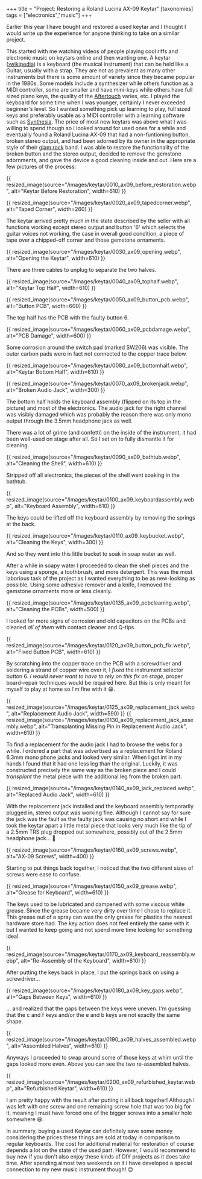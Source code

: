 +++
title = "Project: Restoring a Roland Lucina AX-09 Keytar"
[taxonomies]
tags = ["electronics","music"]
+++

Earlier this year I have bought and restored a used keytar and I thought I would write up
the experience for anyone thinking to take on a similar project.

<!-- more -->

This started with me watching videos of people playing cool riffs and electronic music on
keytars online and then wanting one. A keytar
([›wikipedia](https://en.wikipedia.org/wiki/Keytar)) is a keyboard (the musical instrument)
that can be held like a Guitar, usually with a strap. They are not as prevalent as many
other instruments but there is some amount of variety since they became popular in the
1980s. Some models include a synthesizer while others function as a MIDI controller, some
are smaller and have mini-keys while others have full sized piano keys, the quality of the
[Aftertouch](https://de.wikipedia.org/wiki/Aftertouch) varies, etc.
I played the keyboard for some time when I was younger, certainly I never exceeded
beginner's level. So I wanted something pick up learning to play, full sized keys and
preferably usable as a MIDI controller with a learning software such as
[Synthesia](https://synthesiagame.com/). The price of most new keytars was above what I
was willing to spend though so I looked around for used ones for a while and eventually
found a Roland Lucina AX-09 that had a non-funtioning button, broken stereo output, and
had been adorned by its owner in the appropriate style of their [glam
rock](https://en.wikipedia.org/wiki/Glam_rock) band. I was able to restore the
functionality of the broken button and the stereo output, decided to remove the gemstone
adornments, and gave the device a good cleaning inside and out. Here are a few pictures of
the process:

{{ resized_image(source="/images/keytar/0010_ax09_before_restoration.webp", alt="Keytar Before Restoration", width=610) }}

{{ resized_image(source="/images/keytar/0020_ax09_tapedcorner.webp", alt="Taped Corner", width=260) }}

The keytar arrived pretty much in the state described by the seller with all functions
working except stereo output and button '6' which selects the guitar voices not working,
the case in overall good condition, a piece of tape over a chipped-off corner and those
gemstone ornaments.

{{ resized_image(source="/images/keytar/0030_ax09_opening.webp", alt="Opening the Keytar", width=610) }}

There are three cables to unplug to separate the two halves.

{{ resized_image(source="/images/keytar/0040_ax09_tophalf.webp", alt="Keytar Top Half", width=610) }}

{{ resized_image(source="/images/keytar/0050_ax09_button_pcb.webp", alt="Button PCB", width=600) }}

The top half has the PCB with the faulty button 6.

{{ resized_image(source="/images/keytar/0060_ax09_pcbdamage.webp", alt="PCB Damage", width=600) }}

[comment]: /images/keytar/0065_ax09_pcbdamage_ann.webp

Some corrosion around the switch pad (marked SW206) was visible. The outer carbon pads were
in fact not connected to the copper trace below.

{{ resized_image(source="/images/keytar/0080_ax09_bottomhalf.webp", alt="Keytar Bottom Half", width=610) }}

{{ resized_image(source="/images/keytar/0070_ax09_brokenjack.webp", alt="Broken Audio Jack", width=300) }}

The bottom half holds the keyboard assembly (flipped on its top in the picture) and most
of the electronics. The audio jack for the right channel was visibly damaged which was
probably the reason there was only mono output through the 3.5mm headphone jack as well.

There was a lot of grime (and confetti) on the inside of the instrument, it had been
well-used on stage after all. So I set on to fully dismantle it for cleaning.

{{ resized_image(source="/images/keytar/0090_ax09_bathtub.webp", alt="Cleaning the Shell", width=610) }}

Stripped off all electronics, the pieces of the shell went soaking in the bathtub.

{{ resized_image(source="/images/keytar/0100_ax09_keyboardassembly.webp", alt="Keyboard Assembly", width=610) }}

The keys could be lifted off the keyboard assembly by removing the springs at the back.

{{ resized_image(source="/images/keytar/0110_ax09_keybucket.webp", alt="Cleaning the Keys", width=300) }}

And so they went into this little bucket to soak in soap water as well.

After a while in soapy water I proceeded to clean the shell pieces and the keys using a
sponge, a toothbrush, and more detergent. This was the most laborious task of the project
as I wanted everything to be as new-looking as possible. Using some adhesive remover and a
knife, I removed the gemstone ornaments more or less cleanly.

{{ resized_image(source="/images/keytar/0135_ax09_pcbcleaning.webp", alt="Cleaning the PCBs", width=500) }}

I looked for more signs of corrosion and old capacitors on the PCBs and cleaned _all of
them_ with contact cleaner and Q-tips.

{{ resized_image(source="/images/keytar/0120_ax09_button_pcb_fix.webp", alt="Fixed Button PCB", width=610) }}

By scratching into the copper trace on the PCB with a screwdriver and soldering a strand
of copper wire over it, I _fixed_ the instrument selector button 6. *I would never want to
have to rely on this fix on stage*, proper board-repair techniques would be required here.
But this is only meant for myself to play at home so I'm fine with it 😁.

{{ resized_image(source="/images/keytar/0125_ax09_replacement_jack.webp", alt="Replacement Audio Jack", width=590) }}
{{ resized_image(source="/images/keytar/0130_ax09_replacement_jack_assembly.webp", alt="Transplanting Missing Pin in Replacement Audio Jack", width=610) }}

To find a replacement for the audio jack I had to browse the webs for a while. I ordered a
part that was advertised as a replacement for Roland 6.3mm mono phone jacks and looked
very similar. When I got int in my hands I found that it had one less leg than the
original. Luckily, it was constructed precisely the same way as the broken piece and I
could _transplant_ the metal piece with the additional leg from the broken part.

{{ resized_image(source="/images/keytar/0140_ax09_jack_replaced.webp", alt="Replaced Audio Jack", width=610) }}

With the replacement jack installed and the keyboard assembly temporarily plugged in,
stereo output was working fine. Although I cannot say for sure the jack was the fault as
the faulty jack was causing no short and while I took the keytar apart a little metal
piece that looks very much like the tip of a 2.5mm TRS plug dropped out somewhere,
possibly out of the 2.5mm headphone jack... 🤔

{{ resized_image(source="/images/keytar/0160_ax09_screws.webp", alt="AX-09 Screws", width=400) }}

Starting to put things back together, I noticed that the two different sizes of screws
were ease to confuse.

{{ resized_image(source="/images/keytar/0150_ax09_grease.webp", alt="Grease for Keyboard", width=610) }}

The keys used to be lubricated and dampened with some viscous white grease. Since the grease
became very dirty over time I chose to replace it. This grease out of a spray can was the
only grease for plastics the nearest hardware store had. The key action does not feel
entirely the same with it but I wanted to keep going and not spend more time looking for
something ideal.

{{ resized_image(source="/images/keytar/0170_ax09_keyboard_reassembly.webp", alt="Re-Assembly of the Keyboard", width=610) }}

After putting the keys back in place, I put the springs back on using a screwdriver...

{{ resized_image(source="/images/keytar/0180_ax09_key_gaps.webp", alt="Gaps Between Keys", width=610) }}

... and realized that the gaps between the keys were uneven. I'm guessing that the c and f
keys and/or the e and b keys are not exactly the same shape.

{{ resized_image(source="/images/keytar/0190_ax09_halves_assembled.webp", alt="Assembled Halves", width=610) }}

Anyways I proceeded to swap around some of those keys at whim until the gaps looked more
even. Above you can see the two re-assembled halves.

{{ resized_image(source="/images/keytar/0200_ax09_refurbished_keytar.webp", alt="Refurbished Keytar", width=610) }}

I am pretty happy with the result after putting it all back together! Although I was left
with one screw and one remaining screw hole that was too big for it, meaning I must have
forced one of the bigger screws into a smaller hole somewhere 😆.

In summary, buying a used Keytar can definitely save some money considering the prices
these things are sold at today in comparison to regular keyboards. The cost for additional
material for restoration of course depends a lot on the state of the used part. However, I
would recommend to buy new if you don't also enjoy these kinds of DIY projects as it does
take time. After spending almost two weekends on it I have developed a special connection
to my new music instrument though! 😊
